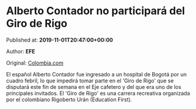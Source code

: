 
# Alberto Contador no participará del Giro de Rigo

Published at: **2019-11-01T20:47:00+00:00**

Author: **EFE**

Original: [Colombia.com](https://www.colombia.com/deportes/ciclismo/alberto-contador-ausente-giro-de-rigo-246266)

El español Alberto Contador fue ingresado a un hospital de Bogotá por un cuadro febril, lo que impedirá tomar parte en el 'Giro de Rigo' que se disputará este fin de semana en el Eje cafetero y del que era uno de los principales invitados.
El 'Giro de Rigo' es una carrera recreativa organizada por el colombiano Rigoberto Urán (Education First).
